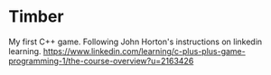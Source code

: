 # Timber
My first C++ game. Following John Horton's instructions on linkedin learning. 
https://www.linkedin.com/learning/c-plus-plus-game-programming-1/the-course-overview?u=2163426


